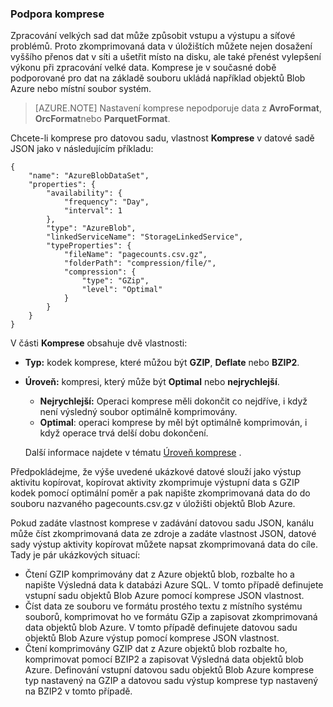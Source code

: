 ### <a name="compression-support"></a>Podpora komprese  
Zpracování velkých sad dat může způsobit vstupu a výstupu a síťové problémů. Proto zkomprimovaná data v úložištích můžete nejen dosažení vyššího přenos dat v síti a ušetřit místo na disku, ale také přenést vylepšení výkonu při zpracování velké data. Komprese je v současné době podporované pro dat na základě souboru ukládá například objektů Blob Azure nebo místní soubor systém.  

> [AZURE.NOTE] Nastavení komprese nepodporuje data z **AvroFormat**, **OrcFormat**nebo **ParquetFormat**. 

Chcete-li komprese pro datovou sadu, vlastnost **Komprese** v datové sadě JSON jako v následujícím příkladu:   

    {  
        "name": "AzureBlobDataSet",  
        "properties": {  
            "availability": {  
                "frequency": "Day",  
                "interval": 1  
            },  
            "type": "AzureBlob",  
            "linkedServiceName": "StorageLinkedService",  
            "typeProperties": {  
                "fileName": "pagecounts.csv.gz",  
                "folderPath": "compression/file/",  
                "compression": {  
                    "type": "GZip",  
                    "level": "Optimal"  
                }  
            }  
        }  
    }  
 
V části **Komprese** obsahuje dvě vlastnosti:  
  
- **Typ:** kodek komprese, které můžou být **GZIP**, **Deflate** nebo **BZIP2**.  
- **Úroveň:** kompresi, který může být **Optimal** nebo **nejrychlejší**. 
    - **Nejrychlejší:** Operaci komprese měli dokončit co nejdříve, i když není výsledný soubor optimálně komprimovány. 
    - **Optimal**: operaci komprese by měl být optimálně komprimován, i když operace trvá delší dobu dokončení. 
    
    Další informace najdete v tématu [Úroveň komprese](https://msdn.microsoft.com/library/system.io.compression.compressionlevel.aspx) . 

Předpokládejme, že výše uvedené ukázkové datové slouží jako výstup aktivitu kopírovat, kopírovat aktivity zkomprimuje výstupní data s GZIP kodek pomocí optimální poměr a pak napište zkomprimovaná data do do souboru nazvaného pagecounts.csv.gz v úložišti objektů Blob Azure.   

Pokud zadáte vlastnost komprese v zadávání datovou sadu JSON, kanálu může číst zkomprimovaná data ze zdroje a zadáte vlastnost JSON, datové sady výstup aktivity kopírovat můžete napsat zkomprimovaná data do cíle. Tady je pár ukázkových situací: 

- Čtení GZIP komprimovány dat z Azure objektů blob, rozbalte ho a napište Výsledná data k databázi Azure SQL. V tomto případě definujete vstupní sadu objektů Blob Azure pomocí komprese JSON vlastnost. 
- Číst data ze souboru ve formátu prostého textu z místního systému souborů, komprimovat ho ve formátu GZip a zapisovat zkomprimovaná data objektů blob Azure. V tomto případě definujete datovou sadu objektů Blob Azure výstup pomocí komprese JSON vlastnost.  
- Čtení komprimovány GZIP dat z Azure objektů blob rozbalte ho, komprimovat pomocí BZIP2 a zapisovat Výsledná data objektů blob Azure. Definování vstupní datovou sadu objektů Blob Azure komprese typ nastavený na GZIP a datovou sadu výstup komprese typ nastavený na BZIP2 v tomto případě.   
